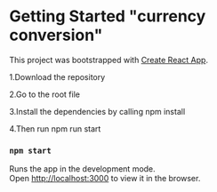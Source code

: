 # Getting Started "currency conversion"

This project was bootstrapped with [Create React App](https://github.com/facebook/create-react-app).


1.Download the repository

2.Go to the root file

3.Install the dependencies by calling npm install

4.Then run npm run start

### `npm start`

Runs the app in the development mode.\
Open [http://localhost:3000](http://localhost:3000) to view it in the browser.
